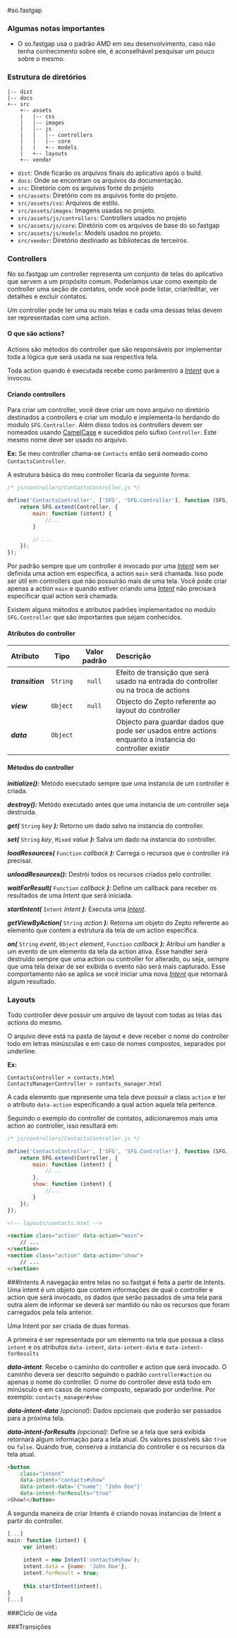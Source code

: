 #so.fastgap

### Algumas notas importantes
- O so.fastgap usa o padrão AMD em seu desenvolvimento, caso não tenha conhecimento sobre ele, é aconselhável pesquisar um pouco sobre o mesmo. 

### Estrutura de diretórios

```
|-- dist
|-- docs
+-- src
    +-- assets
    |   |-- css
    |   |-- images
    |   |-- js
    |   |   |-- controllers
    |   |   |-- core
    |   |   +-- models
    |   +-- layouts
    +-- vendor

```


- `dist`: Onde ficarão os arquivos finais do aplicativo após o build.
- `docs`: Onde se encontram os arquivos da documentação.
- `src`: Diretório com os arquivos fonte do projeto
- `src/assets`: Diretório com os arquivos fonte do projeto.
- `src/assets/css`: Arquivos de estilo.
- `src/assets/images`: Imagens usadas no projeto.
- `src/assets/js/controllers`: Controllers usados no projeto
- `src/assets/js/core`: Diretório com os arquivos de base do so.fastgap
- `src/assets/js/models`: Models usados no projeto.
- `src/vendor`: Diretório destinado as bibliotecas de terceiros.


### Controllers 

No so.fastgap um controller representa um conjunto de telas do aplicativo que servem a um propósito comum. 
Poderíamos usar como exemplo de controller uma seção de contatos, onde você pode listar, criar/editar, ver detalhes e excluir contatos.

Um controller pode ter uma ou mais telas e cada uma dessas telas devem ser representadas com uma action.

#### O que são actions?
Actions são métodos do controller que são responsáveis por implementar toda a lógica que será usada na sua respectiva tela.

Toda action quando é executada recebe como parâmentro a *[Intent](#intents)* que a invocou.
 
#### Criando controllers
Para criar um controller, você deve criar um novo arquivo no diretório destinados a controllers e criar um modulo e implementa-lo herdando do modulo `SFG.Controller`. Além disso todos os controllers devem ser nomeados usando [CamelCase](http://pt.wikipedia.org/wiki/CamelCase) e sucedidos pelo sufixo `Controller`. Este mesmo nome deve ser usado no arquivo.

**Ex:** Se meu controller chama-se `Contacts` então será nomeado como `ContactsController`.


A estrutura básica do meu controller ficaria da seguinte forma:


```javascript
/* js/controllers/ContactsController.js */

define('ContactsController', ['SFG', 'SFG.Controller'], function (SFG, Controller) {
    return SFG.extend(Controller, {
        main: function (intent) {
            //...
        }

		// ...
	});
});
```

Por padrão sempre que um controller é invocado por uma *[Intent](#intents)* sem ser definida uma action em especifica, a action `main` será chamada. Isso pode ser útil em controllers que não possuirão mais de uma tela. Você pode criar apenas a action `main` e quando estiver criando uma *[Intent](#intents)* não precisará especificar qual action será chamada.


Existem alguns métodos e atributos padrões implementados no modulo `SFG.Controller` que são importantes que sejam conhecidos.


#### Atributos do controller
| Atributo        | Tipo       | Valor padrão   | Descrição                        |
|:----------------|:----------:|:--------------:|:---------------------------------|
|***transition*** | `String`   | `null`         | Efeito de transição que será usado na entrada do controller ou na troca de actions |
|***view***       | `Object`   | `null`         | Objecto do Zepto referente ao layout do controller |
|***data***       | `Object`   |                | Objecto para guardar dados que pode ser usados entre actions enquanto a instancia do controller existir |

#### Métodos do controller

***initialize():*** Metódo executado sempre que uma instancia de um controller é criada.

***destroy():*** Metódo executado antes que uma instancia de um controller seja destruída.

***get(*** `String` *key* ***):*** Retorno um dado salvo na instancia do controller.

***set(*** `String` *key*, `Mixed` *value* ***):*** Salva um dado na instancia do controller.

***loadResources(*** `Function` *callback* ***):*** Carrega o recursos que o controller irá precisar.

***unloadResources():*** Destrói todos os recursos criados pelo controller.

***waitForResult(*** `Function` *callback* ***):*** Define um callback para receber os resultados de uma *Intent* que será iniciada.

***startIntent(*** `Intent` *intent* ***):*** Executa uma *[Intent](#intents)*.

***getViewByAction(*** `String` *action* ***):*** Retorna um objeto do Zepto referente ao elemento que contem a estrutura da tela de um action especifica.

***on(*** `String` *event*, `Object` *element*, `Function` *callback* ***):*** Atribui um handler a um evento de um elemento da tela da action ativa. Esse handler será destruído sempre que uma action ou controller for alterado, ou seja, sempre que uma tela deixar de ser exibida o evento não será mais capturado. Esse comportamento não se aplica se você iniciar uma nova *[Intent](#intents)* que retornará algum resultado.


### Layouts
Todo controller deve possuir um arquivo de layout com todas as telas das actions do mesmo. 

O arquivo deve está na pasta de layout e deve receber o nome do controller todo em letras minúsculas e em caso de nomes compostos, separados por underline.

**Ex:** 
```
ContactsController > contacts.html
ContactsManagerController > contacts_manager.html
``` 

A cada elemento que represente uma tela deve possuir a class `action` e ter o atributo `data-action` especificando a qual action aquela tela pertence.


Seguindo o exemplo do controller de contatos, adicionaremos mais uma action ao controller, isso resultará em:


```javascript
/* js/controllers/ContactsController.js */

define('ContactsController', ['SFG', 'SFG.Controller'], function (SFG, Controller) {
    return SFG.extend(Controller, {
        main: function (intent) {
            //...
        },
        show: function (intent) {
            //...
        }
	});
});
```

```html
<!-- layouts/contacts.html -->

<section class="action" data-action="main">
	// ...
</section>
<section class="action" data-action="show">
	// ...
</section>
```


###Intents
A navegação entre telas no so.fastgat é feita a partir de Intents. Uma intent é um objeto que contem informações de qual o controller e action que será invocado, os dados que serão passados de uma tela para outra alem de informar se deverá ser mantido ou não os recursos que foram carregados pela tela anterior.

Uma Intent por ser criada de duas formas.

A primeira é ser representada por um elemento na tela que possua a class `intent` e os atributos `data-intent`, `data-intent-data` e `data-intent-forResults`

***data-intent***: Recebe o caminho do controller e action que será invocado. O caminho devera ser descrito seguindo o padrão `controller#action` ou apenas o nome do controller. O nome do controller deve está todo em minúsculo e em casos de nome composto, separado por underline. Por exemplo: `contacts_manager#show`

***data-intent-data*** *(opcional)*: Dados opcionais que poderão ser passados para a próxima tela.

***data-intent-forResults*** *(opcional)*: Define se a tela que será exibida retornará algum informação para a tela atual. Os valores possíveis são `true` ou `false`. Quando true, conserva a instancia do controller e os recursos da tela atual.

```html
<button 
    class="intent" 
    data-intent="contacts#show"
    data-intent-data='{"name": "John Doe"}' 
    data-intent-forResults="true"
>Show!</button>
```

A segunda maneira de criar Intents é criando novas instancias de Intent a partir do controller.

```javascript
[...]
main: function (intent) {
     var intent;
     
     intent = new Intent('contacts#show');
     intent.data = {name: 'John Doe'};
     intent.forResult = true;
     
     this.startIntent(intent);
}
[...]
```


###Ciclo de vida



###Transições

